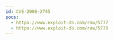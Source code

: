 ```yaml
---
id: CVE-2008-2745
pocs:
  - https://www.exploit-db.com/raw/5777
  - https://www.exploit-db.com/raw/5778
---
```

